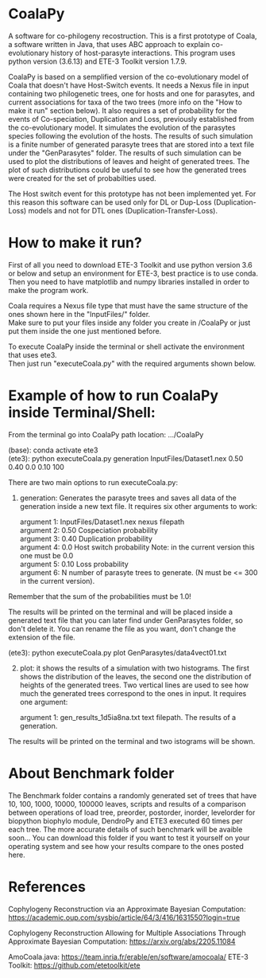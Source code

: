 # CoalaPy
A software for co-philogeny recostruction. This is a first prototype of Coala, a software written in Java, that uses ABC approach to explain co-evolutionary history of host-parasyte interactions.
This program uses python version (3.6.13) and ETE-3 Toolkit version 1.7.9.

CoalaPy is based on a semplified version of the co-evolutionary model of Coala that doesn't have Host-Switch events. It needs a Nexus file in input containing two philogenetic trees, one for hosts and one for parasytes, and current associations for taxa of the two trees (more info on the "How to make it run" section below). It also requires a set of probability for the events of Co-speciation, Duplication and Loss, previously established from the co-evolutionary model. It simulates the evolution of the parasytes species following the evolution of the hosts. The results of such simulation is a finite number of generated parasyte trees that are stored into a text file under the "GenParasytes" folder. The results of such simulation can be used to plot the distributions of leaves and height of generated trees. The plot of such distributions could be useful to see how the generated trees were created for the set of probabilties used.

The Host switch event for this prototype has not been implemented yet. For this reason this software can be used only for DL or Dup-Loss (Duplication-Loss) models and not for DTL ones (Duplication-Transfer-Loss).

# How to make it run?

First of all you need to download ETE-3 Toolkit and use python version 3.6 or below and setup an environment for ETE-3, best practice is to use conda.
Then you need to have matplotlib and numpy libraries installed in order to make the program work.

Coala requires a Nexus file type that must have the same structure of the ones shown here in the "InputFiles/" folder. <br />
Make sure to put your files inside any folder you create in /CoalaPy or just put them inside the one just mentioned before.

To execute CoalaPy inside the terminal or shell activate the environment that uses ete3. <br />
Then just run "executeCoala.py" with the required arguments shown below.

# Example of how to run CoalaPy inside Terminal/Shell:

From the terminal go into CoalaPy path location: .../CoalaPy

(base): conda activate ete3 <br />
(ete3): python executeCoala.py generation InputFiles/Dataset1.nex 0.50 0.40 0.0 0.10 100

There are two main options to run executeCoala.py: <br />

1) generation: Generates the parasyte trees and saves all data of the generation inside a new text file. It requires six other arguments to work: <br />

      argument 1: InputFiles/Dataset1.nex nexus filepath <br />
      argument 2: 0.50 Cospeciation probability <br />
      argument 3: 0.40 Duplication probability <br />
      argument 4: 0.0 Host switch probability Note: in the current version this one must be 0.0 <br />
      argument 5: 0.10 Loss probability <br />
      argument 6: N number of parasyte trees to generate. (N must be <= 300 in the current version). <br />
      
Remember that the sum of the probabilities must be 1.0!

The results will be printed on the terminal and will be placed inside a generated text file that you can later find under GenParasytes folder, so don't delete it.
You can rename the file as you want, don't change the extension of the file.

(ete3): python executeCoala.py plot GenParasytes/data4vect01.txt

2) plot: it shows the results of a simulation with two histograms. The first shows the distribution of the leaves, the second one the distribution of heights of the generated trees. Two vertical lines are used to see how much the generated trees correspond to the ones in input. It requires one argument: <br />
    
    argument 1: gen_results_1d5ia8na.txt text filepath. The results of a generation. <br />

The results will be printed on the terminal and two istograms will be shown.

# About Benchmark folder

The Benchmark folder contains a randomly generated set of trees that have 10, 100, 1000, 10000, 100000 leaves, scripts and results of a comparison between operations of load tree, preorder, postorder, inorder, levelorder for biopython biophylo module, DendroPy and ETE3 executed 60 times per each tree. The more accurate details of such benchmark will be avaible soon... 
You can download this folder if you want to test it yourself on your operating system and see how your results compare to the ones posted here.

# References

Cophylogeny Reconstruction via an Approximate Bayesian Computation: https://academic.oup.com/sysbio/article/64/3/416/1631550?login=true

Cophylogeny Reconstruction Allowing for Multiple Associations Through Approximate Bayesian Computation: https://arxiv.org/abs/2205.11084


AmoCoala.java: https://team.inria.fr/erable/en/software/amocoala/
ETE-3 Toolkit: https://github.com/etetoolkit/ete
